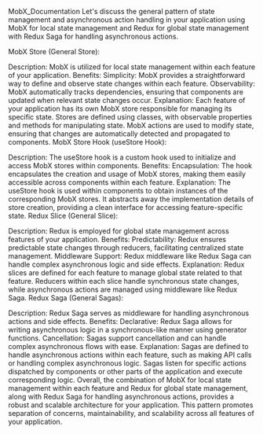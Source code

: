 MobX_Documentation
Let's discuss the general pattern of state management and asynchronous action handling in your application using MobX for local state management and Redux for global state management with Redux Saga for handling asynchronous actions.

MobX Store (General Store):

Description: MobX is utilized for local state management within each feature of your application.
Benefits:
Simplicity: MobX provides a straightforward way to define and observe state changes within each feature.
Observability: MobX automatically tracks dependencies, ensuring that components are updated when relevant state changes occur.
Explanation:
Each feature of your application has its own MobX store responsible for managing its specific state.
Stores are defined using classes, with observable properties and methods for manipulating state.
MobX actions are used to modify state, ensuring that changes are automatically detected and propagated to components.
MobX Store Hook (useStore Hook):

Description: The useStore hook is a custom hook used to initialize and access MobX stores within components.
Benefits:
Encapsulation: The hook encapsulates the creation and usage of MobX stores, making them easily accessible across components within each feature.
Explanation:
The useStore hook is used within components to obtain instances of the corresponding MobX stores.
It abstracts away the implementation details of store creation, providing a clean interface for accessing feature-specific state.
Redux Slice (General Slice):

Description: Redux is employed for global state management across features of your application.
Benefits:
Predictability: Redux ensures predictable state changes through reducers, facilitating centralized state management.
Middleware Support: Redux middleware like Redux Saga can handle complex asynchronous logic and side effects.
Explanation:
Redux slices are defined for each feature to manage global state related to that feature.
Reducers within each slice handle synchronous state changes, while asynchronous actions are managed using middleware like Redux Saga.
Redux Saga (General Sagas):

Description: Redux Saga serves as middleware for handling asynchronous actions and side effects.
Benefits:
Declarative: Redux Saga allows for writing asynchronous logic in a synchronous-like manner using generator functions.
Cancellation: Sagas support cancellation and can handle complex asynchronous flows with ease.
Explanation:
Sagas are defined to handle asynchronous actions within each feature, such as making API calls or handling complex asynchronous logic.
Sagas listen for specific actions dispatched by components or other parts of the application and execute corresponding logic.
Overall, the combination of MobX for local state management within each feature and Redux for global state management, along with Redux Saga for handling asynchronous actions, provides a robust and scalable architecture for your application. This pattern promotes separation of concerns, maintainability, and scalability across all features of your application.